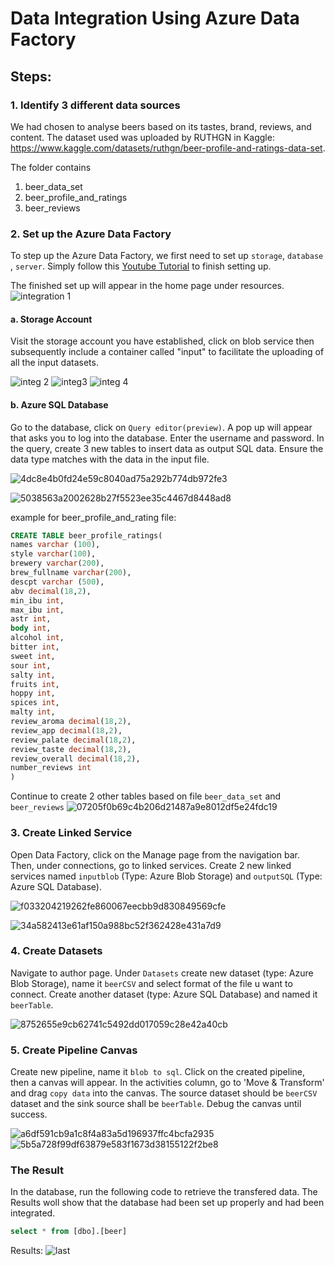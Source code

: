 # Data Integration Using Azure Data Factory 

## Steps:

### 1. Identify 3 different data sources
We had chosen to analyse beers based on its tastes, brand, reviews, and content. The dataset used was uploaded by RUTHGN in Kaggle: https://www.kaggle.com/datasets/ruthgn/beer-profile-and-ratings-data-set.

The folder contains 
1. beer_data_set
2. beer_profile_and_ratings
3. beer_reviews

### 2. Set up the Azure Data Factory
To step up the Azure Data Factory, we first need to set up `storage`, `database` , `server`.
Simply follow this [Youtube Tutorial](https://youtu.be/EpDkxTHAhOs) to finish setting up.

The finished set up will appear in the home page under resources.
![integration 1](https://github.com/drshahizan/special-topic-data-engineering/assets/96984290/759831d6-cdfa-4421-a97d-6aab51985d38)

#### a. Storage Account
Visit the storage account you have established, click on blob service then subsequently include a container called "input" to facilitate the uploading of all the input datasets. 

![integ 2](https://github.com/drshahizan/special-topic-data-engineering/assets/96984290/2c5f32be-194f-4c4f-aeeb-1fa5e7db5826) ![integ3](https://github.com/drshahizan/special-topic-data-engineering/assets/96984290/82e265e9-32cf-4145-8fa0-58fdb4c85ef8)
![integ 4](https://github.com/drshahizan/special-topic-data-engineering/assets/96984290/dc7f41e9-5445-4e63-b69e-4d99af7a7a17)

#### b. Azure SQL Database
Go to the database, click on `Query editor(preview)`. A pop up will appear that asks you to log into the database. Enter the username and password. In the query, create 3 new tables to insert data as output SQL data. Ensure the data type matches with the data in the input file.

![4dc8e4b0fd24e59c8040ad75a292b774db972fe3](https://github.com/drshahizan/special-topic-data-engineering/assets/96984290/ba3c7f9c-b63b-4a2d-a60f-caeffd80a3cc)

![5038563a2002628b27f5523ee35c4467d8448ad8](https://github.com/drshahizan/special-topic-data-engineering/assets/96984290/a9da97c1-cf5a-49f9-ad33-1bd0eb32449b)

example for beer_profile_and_rating file:
```sql
CREATE TABLE beer_profile_ratings(
names varchar (100),
style varchar(100),
brewery varchar(200),
brew_fullname varchar(200),
descpt varchar (500),
abv decimal(18,2),
min_ibu int,
max_ibu int,
astr int,
body int,
alcohol int,
bitter int,
sweet int,
sour int,
salty int,
fruits int,
hoppy int,
spices int,
malty int,
review_aroma decimal(18,2),
review_app decimal(18,2),
review_palate decimal(18,2),
review_taste decimal(18,2),
review_overall decimal(18,2),
number_reviews int
)
```
Continue to create 2 other tables based on file `beer_data_set` and `beer_reviews`
![07205f0b69c4b206d21487a9e8012df5e24fdc19](https://github.com/drshahizan/special-topic-data-engineering/assets/96984290/cabba126-8b79-4929-b75f-ccf5430021e0)

### 3. Create Linked Service
Open Data Factory, click on the Manage page from the navigation bar. Then, under connections, go to linked services. Create 2 new linked services named `inputblob` (Type: Azure Blob Storage) and `outputSQL` (Type: Azure SQL Database).

![f033204219262fe860067eecbb9d830849569cfe](https://github.com/drshahizan/special-topic-data-engineering/assets/96984290/74a93832-5cef-4f87-a85d-96fc3adf018c)

![34a582413e61af150a988bc52f362428e431a7d9](https://github.com/drshahizan/special-topic-data-engineering/assets/96984290/50f00834-799b-4f04-8287-8463e473aa85)

### 4. Create Datasets
Navigate to author page. Under `Datasets` create new dataset (type: Azure Blob Storage), name it `beerCSV` and select format of the file u want to connect. Create another dataset (type: Azure SQL Database) and named it  `beerTable`.

![8752655e9cb62741c5492dd017059c28e42a40cb](https://github.com/drshahizan/special-topic-data-engineering/assets/96984290/5b77eb58-3e0b-4b0a-af0b-0ee9970820b1)

### 5. Create Pipeline Canvas
Create new pipeline, name it `blob to sql`. Click on the created pipeline, then a canvas will appear. In the activities column, go to 'Move & Transform' and drag `copy data` into the canvas. The source dataset should be `beerCSV` dataset and the sink source shall be `beerTable`. Debug the canvas until success. 

![a6df591cb9a1c8f4a83a5d196937ffc4bcfa2935](https://github.com/drshahizan/special-topic-data-engineering/assets/96984290/bca1a36c-0139-498f-8f77-4b05ddcf3489)
![5b5a728f99df63879e583f1673d38155122f2be8](https://github.com/drshahizan/special-topic-data-engineering/assets/96984290/00a287b3-94f7-4abe-a63a-b8a65dc40b80)

### The Result
In the database, run the following code to retrieve the transfered data. The Results woll show that the database had been set up properly and had been integrated.

```sql
select * from [dbo].[beer]
```
Results:
![last](https://github.com/drshahizan/special-topic-data-engineering/assets/96984290/fbf264b1-6a4f-4e22-a82a-a6b83ff451f4)





